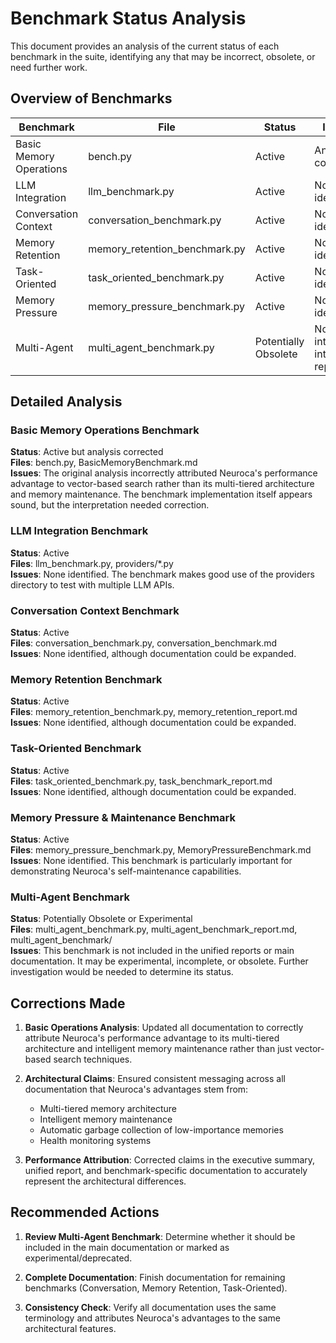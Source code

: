 # Benchmark Status Analysis

This document provides an analysis of the current status of each benchmark in the suite, identifying any that may be incorrect, obsolete, or need further work.

## Overview of Benchmarks

| Benchmark | File | Status | Issues |
|-----------|------|--------|--------|
| Basic Memory Operations | bench.py | Active | Analysis corrected |
| LLM Integration | llm_benchmark.py | Active | None identified |
| Conversation Context | conversation_benchmark.py | Active | None identified |
| Memory Retention | memory_retention_benchmark.py | Active | None identified |
| Task-Oriented | task_oriented_benchmark.py | Active | None identified |
| Memory Pressure | memory_pressure_benchmark.py | Active | None identified |
| Multi-Agent | multi_agent_benchmark.py | Potentially Obsolete | Not integrated into main reports |

## Detailed Analysis

### Basic Memory Operations Benchmark

**Status**: Active but analysis corrected  
**Files**: bench.py, BasicMemoryBenchmark.md  
**Issues**: The original analysis incorrectly attributed Neuroca's performance advantage to vector-based search rather than its multi-tiered architecture and memory maintenance. The benchmark implementation itself appears sound, but the interpretation needed correction.

### LLM Integration Benchmark

**Status**: Active  
**Files**: llm_benchmark.py, providers/*.py  
**Issues**: None identified. The benchmark makes good use of the providers directory to test with multiple LLM APIs.

### Conversation Context Benchmark

**Status**: Active  
**Files**: conversation_benchmark.py, conversation_benchmark.md  
**Issues**: None identified, although documentation could be expanded.

### Memory Retention Benchmark

**Status**: Active  
**Files**: memory_retention_benchmark.py, memory_retention_report.md  
**Issues**: None identified, although documentation could be expanded.

### Task-Oriented Benchmark

**Status**: Active  
**Files**: task_oriented_benchmark.py, task_benchmark_report.md  
**Issues**: None identified, although documentation could be expanded.

### Memory Pressure & Maintenance Benchmark

**Status**: Active  
**Files**: memory_pressure_benchmark.py, MemoryPressureBenchmark.md  
**Issues**: None identified. This benchmark is particularly important for demonstrating Neuroca's self-maintenance capabilities.

### Multi-Agent Benchmark

**Status**: Potentially Obsolete or Experimental  
**Files**: multi_agent_benchmark.py, multi_agent_benchmark_report.md, multi_agent_benchmark/  
**Issues**: This benchmark is not included in the unified reports or main documentation. It may be experimental, incomplete, or obsolete. Further investigation would be needed to determine its status.

## Corrections Made

1. **Basic Operations Analysis**: Updated all documentation to correctly attribute Neuroca's performance advantage to its multi-tiered architecture and intelligent memory maintenance rather than just vector-based search techniques.

2. **Architectural Claims**: Ensured consistent messaging across all documentation that Neuroca's advantages stem from:
   - Multi-tiered memory architecture
   - Intelligent memory maintenance
   - Automatic garbage collection of low-importance memories
   - Health monitoring systems

3. **Performance Attribution**: Corrected claims in the executive summary, unified report, and benchmark-specific documentation to accurately represent the architectural differences.

## Recommended Actions

1. **Review Multi-Agent Benchmark**: Determine whether it should be included in the main documentation or marked as experimental/deprecated.

2. **Complete Documentation**: Finish documentation for remaining benchmarks (Conversation, Memory Retention, Task-Oriented).

3. **Consistency Check**: Verify all documentation uses the same terminology and attributes Neuroca's advantages to the same architectural features.
